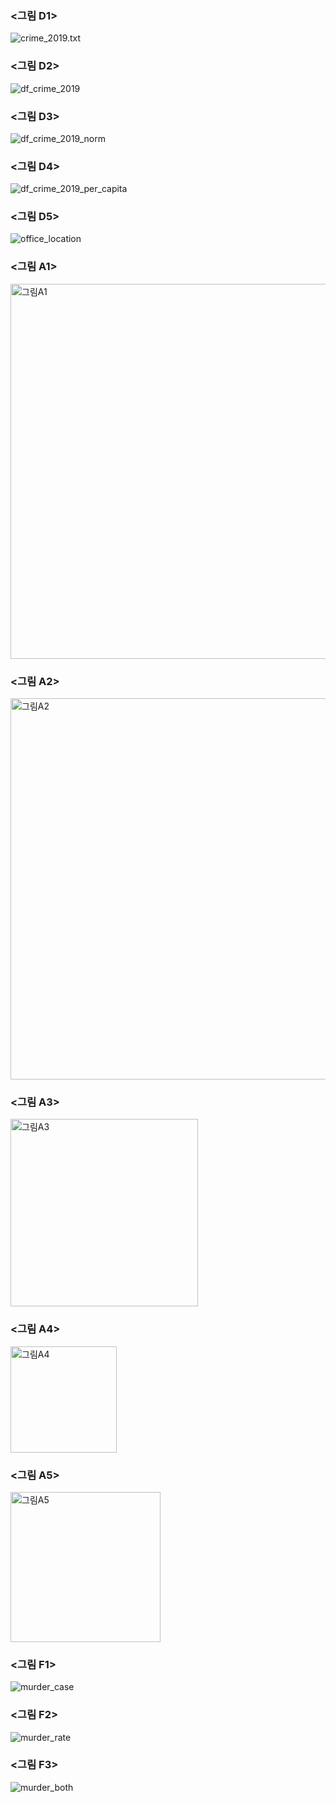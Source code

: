 ### <그림 D1>
![crime_2019.txt](https://user-images.githubusercontent.com/73595608/100538462-58f4d400-3273-11eb-9d59-ff46f92e3f34.png)

### <그림 D2>
![df_crime_2019](https://user-images.githubusercontent.com/73595608/100538490-77f36600-3273-11eb-9eb7-658a2deaa050.png)

### <그림 D3>
![df_crime_2019_norm](https://user-images.githubusercontent.com/73595608/100538508-8e012680-3273-11eb-94d7-9baff1d8766b.png)

### <그림 D4>
![df_crime_2019_per_capita](https://user-images.githubusercontent.com/73595608/100538517-96f1f800-3273-11eb-8e49-4dfa7868ccab.png)

### <그림 D5>
![office_location](https://user-images.githubusercontent.com/73595608/100538518-9d806f80-3273-11eb-89aa-f17ad5e6b8b8.png)

### <그림 A1>
<img width="600" alt="그림A1" src="https://user-images.githubusercontent.com/73595608/100538521-a40ee700-3273-11eb-8008-53d254d6cb70.png">

### <그림 A2>
<img width="610" alt="그림A2" src="https://user-images.githubusercontent.com/73595608/100538539-bdb02e80-3273-11eb-847a-1561ca0db4db.png">

### <그림 A3>
<img width="300" alt="그림A3" src="https://user-images.githubusercontent.com/73595608/100538565-d7ea0c80-3273-11eb-9f99-1a5baac98a60.png">

### <그림 A4>
<img width="170" alt="그림A4" src="https://user-images.githubusercontent.com/73595608/100538367-b6d4ec00-3272-11eb-8c49-b6a85ac6e714.png">

### <그림 A5>
<img width="240" alt="그림A5" src="https://user-images.githubusercontent.com/73595608/100542200-12f83a00-328c-11eb-967a-734f3a5fdaf9.png">

### <그림 F1>
![murder_case](https://user-images.githubusercontent.com/73595608/100598511-2b2a9080-3342-11eb-9d49-eb97282fdc35.png)

### <그림 F2>
![murder_rate](https://user-images.githubusercontent.com/73595608/100609803-f6263a00-3351-11eb-9d79-2a8466ad168b.png)

### <그림 F3>
![murder_both](https://user-images.githubusercontent.com/73595608/100615138-80729c00-335a-11eb-94a7-c5e86486d365.png)

